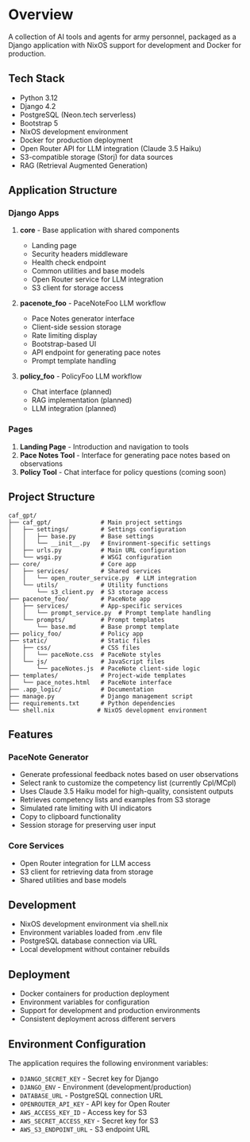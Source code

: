 # Overview
A collection of AI tools and agents for army personnel, packaged as a Django application with NixOS support for development and Docker for production.

## Tech Stack
- Python 3.12
- Django 4.2
- PostgreSQL (Neon.tech serverless)
- Bootstrap 5
- NixOS development environment
- Docker for production deployment
- Open Router API for LLM integration (Claude 3.5 Haiku)
- S3-compatible storage (Storj) for data sources
- RAG (Retrieval Augmented Generation)

## Application Structure

### Django Apps
1. **core** - Base application with shared components
   - Landing page
   - Security headers middleware
   - Health check endpoint
   - Common utilities and base models
   - Open Router service for LLM integration
   - S3 client for storage access

2. **pacenote_foo** - PaceNoteFoo LLM workflow
   - Pace Notes generator interface
   - Client-side session storage
   - Rate limiting display
   - Bootstrap-based UI
   - API endpoint for generating pace notes
   - Prompt template handling

3. **policy_foo** - PolicyFoo LLM workflow
   - Chat interface (planned)
   - RAG implementation (planned)
   - LLM integration (planned)

### Pages
1. **Landing Page** - Introduction and navigation to tools
2. **Pace Notes Tool** - Interface for generating pace notes based on observations
3. **Policy Tool** - Chat interface for policy questions (coming soon)

## Project Structure
```
caf_gpt/
├── caf_gpt/              # Main project settings
│   ├── settings/         # Settings configuration
│   │   ├── base.py       # Base settings
│   │   └── __init__.py   # Environment-specific settings
│   ├── urls.py           # Main URL configuration
│   └── wsgi.py           # WSGI configuration
├── core/                 # Core app
│   ├── services/         # Shared services
│   │   └── open_router_service.py  # LLM integration
│   └── utils/            # Utility functions
│       └── s3_client.py  # S3 storage access
├── pacenote_foo/         # PaceNote app
│   ├── services/         # App-specific services
│   │   └── prompt_service.py  # Prompt template handling
│   └── prompts/          # Prompt templates
│       └── base.md       # Base prompt template
├── policy_foo/           # Policy app
├── static/               # Static files
│   ├── css/              # CSS files
│   │   └── paceNote.css  # PaceNote styles
│   └── js/               # JavaScript files
│       └── paceNotes.js  # PaceNote client-side logic
├── templates/            # Project-wide templates
│   └── pace_notes.html   # PaceNote interface
├── .app_logic/           # Documentation
├── manage.py             # Django management script
├── requirements.txt      # Python dependencies
└── shell.nix            # NixOS development environment
```

## Features

### PaceNote Generator
- Generate professional feedback notes based on user observations
- Select rank to customize the competency list (currently Cpl/MCpl)
- Uses Claude 3.5 Haiku model for high-quality, consistent outputs
- Retrieves competency lists and examples from S3 storage
- Simulated rate limiting with UI indicators
- Copy to clipboard functionality
- Session storage for preserving user input

### Core Services
- Open Router integration for LLM access
- S3 client for retrieving data from storage
- Shared utilities and base models

## Development
- NixOS development environment via shell.nix
- Environment variables loaded from .env file
- PostgreSQL database connection via URL
- Local development without container rebuilds

## Deployment
- Docker containers for production deployment
- Environment variables for configuration
- Support for development and production environments
- Consistent deployment across different servers

## Environment Configuration
The application requires the following environment variables:
- `DJANGO_SECRET_KEY` - Secret key for Django
- `DJANGO_ENV` - Environment (development/production)
- `DATABASE_URL` - PostgreSQL connection URL
- `OPENROUTER_API_KEY` - API key for Open Router
- `AWS_ACCESS_KEY_ID` - Access key for S3
- `AWS_SECRET_ACCESS_KEY` - Secret key for S3
- `AWS_S3_ENDPOINT_URL` - S3 endpoint URL
